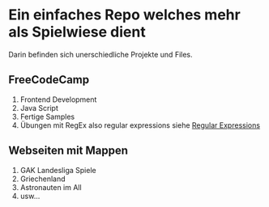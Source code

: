 Ein einfaches Repo welches mehr als Spielwiese dient
====================================================

Darin befinden sich unerschiedliche Projekte und Files.

FreeCodeCamp
------------

 1. Frontend Development
 2. Java Script
 3. Fertige Samples
 4. Übungen mit RegEx also regular expressions siehe [Regular Expressions](https://bit.ly/2aMh4r4)

Webseiten mit Mappen
-----------------

 1. GAK Landesliga Spiele
 2. Griechenland
 3. Astronauten im All
 4. usw...
